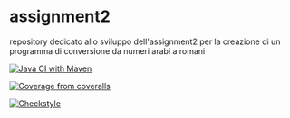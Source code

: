 # assignment2
repository dedicato allo sviluppo dell'assignment2 per la creazione di un programma di conversione da numeri arabi a romani

[![Java CI with Maven](https://github.com/giacomodelucchi/assignment2/actions/workflows/build.yml/badge.svg?branch=main&event=push)](https://github.com/giacomodelucchi/assignment2/actions/workflows/build.yml)

[![Coverage from coveralls](https://github.com/giacomodelucchi/assignment2/actions/workflows/coveralls.yml/badge.svg)](https://coveralls.io/github/giacomodelucchi/assignment2)

[![Checkstyle](https://github.com/giacomodelucchi/assignment2/actions/workflows/checkstyle.yml/badge.svg?branch=main&event=push)](https://github.com/giacomodelucchi/assignment2/actions/workflows/checkstyle.yml)

